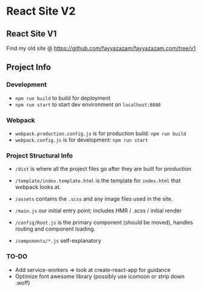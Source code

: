 # React Site V2

## React Site V1
Find my old site @ https://github.com/fayyazazam/fayyazazam.com/tree/v1

## Project Info

### Development
- `npm run build` to build for deployment
- `npm run start` to start dev environment on `localhost:8080`

### Webpack
- `webpack.production.config.js` is for production build: `npm run build`
- `webpack.config.js` is for development: `npm run start`

### Project Structural Info
- `/dist` is where all the project files go after they are built for production
- `/template/index.template.html` is the template for `index.html` that webpack looks at.
- `/assets` contains the `.scss` and any image files used in the site.

- `/main.js` our initial entry point; includes HMR / .scss / initial render 
- `/config/Root.js` is the primary component (should be moved), handles routing and component loading.
- `/components/*.js` self-explanatory

### TO-DO
- Add service-workers => look at create-react-app for guidance
- Optimize font awesome library (possibly use icomoon or strip down .woff)
